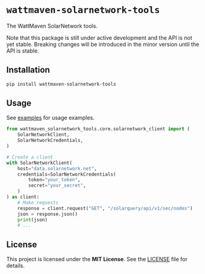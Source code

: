 # `wattmaven-solarnetwork-tools`

The WattMaven SolarNetwork tools.

Note that this package is still under active development and the API is not yet stable. Breaking changes will be
introduced in the minor version until the API is stable.

## Installation

```bash
pip install wattmaven-solarnetwork-tools
```

## Usage

See [examples](./examples) for usage examples.

```python
from wattmaven_solarnetwork_tools.core.solarnetwork_client import (
    SolarNetworkClient,
    SolarNetworkCredentials,
)

# Create a client
with SolarNetworkClient(
    host="data.solarnetwork.net",
    credentials=SolarNetworkCredentials(
        token="your_token",
        secret="your_secret",
    )
) as client:
    # Make requests
    response = client.request("GET", "/solarquery/api/v1/sec/nodes")
    json = response.json()
    print(json)
    # ...
```

## License

This project is licensed under the **MIT License**. See the [LICENSE](./LICENSE) file for details.
